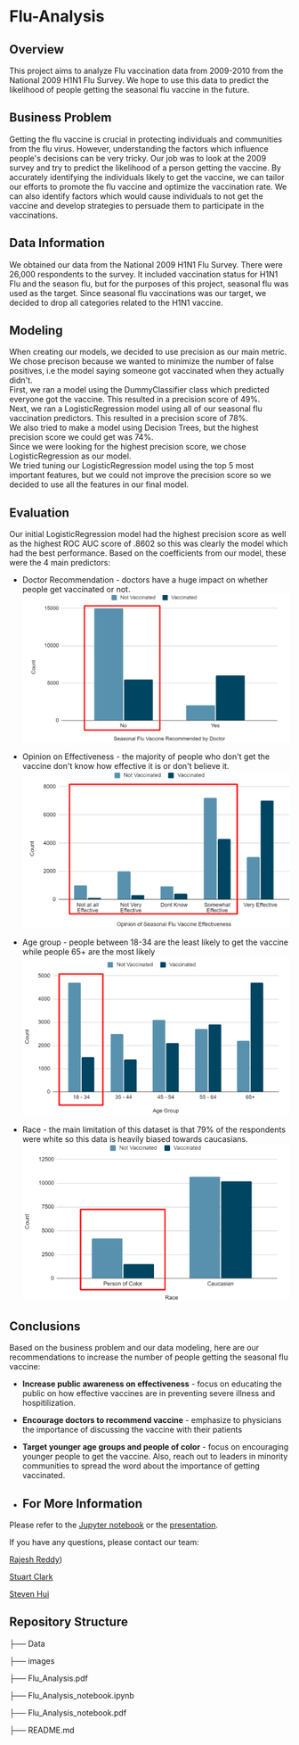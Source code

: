 # Flu-Analysis

## Overview
This project aims to analyze Flu vaccination data from 2009-2010 from the National 2009 H1N1 Flu Survey. We hope to use this data to predict the likelihood of people getting the seasonal flu vaccine in the future.

## Business Problem

Getting the flu vaccine is crucial in protecting individuals and communities from the flu virus. However, understanding the factors which influence people's decisions can be very tricky. Our job was to look at the 2009 survey and try to predict the likelihood of a person getting the vaccine. By accurately identifying the individuals likely to get the vaccine, we can tailor our efforts to promote the flu vaccine and optimize the vaccination rate. We can also identify factors which would cause individuals to not get the vaccine and develop strategies to persuade them to participate in the vaccinations.

## Data Information

We obtained our data from the National 2009 H1N1 Flu Survey. There were 26,000 respondents to the survey. It included vaccination status for H1N1 Flu and the season flu, but for the purposes of this project, seasonal flu was used as the target. Since seasonal flu vaccinations was our target, we decided to drop all categories related to the H1N1 vaccine.

## Modeling

When creating our models, we decided to use precision as our main metric. We chose precison because we wanted to minimize the number of false positives, i.e the model saying someone got vaccinated when they actually didn't.  
First, we ran a model using the DummyClassifier class which predicted everyone got the vaccine. This resulted in a precision score of 49%.    
Next, we ran a LogisticRegression model using all of our seasonal flu vaccination predictors. This resulted in a precision score of 78%.  
We also tried to make a model using Decision Trees, but the highest precision score we could get was 74%.  
Since we were looking for the highest precision score, we chose LogisticRegression as our model.  
We tried tuning our LogisticRegression model using the top 5 most important features, but we could not improve the precision score so we decided to use all the features in our final model.

## Evaluation

Our initial LogisticRegression model had the highest precision score as well as the highest ROC AUC score of .8602 so this was clearly the model which had the best performance.
Based on the coefficients from our model, these were the 4 main predictors:
- Doctor Recommendation - doctors have a huge impact on whether people get vaccinated or not.  
![image](./images/doc_analysis.png)
  
- Opinion on Effectiveness - the majority of people who don't get the vaccine don't know how effective it is or don't believe it.
![image](./images/opinion_effectiveness.png)
  
- Age group - people between 18-34 are the least likely to get the vaccine while people 65+ are the most likely
![image](./images/age_group.png)
  
- Race - the main limitation of this dataset is that 79% of the respondents were white so this data is heavily biased towards caucasians.
![image](./images/race.png)
  

## Conclusions

Based on the business problem and our data modeling, here are our recommendations to increase the number of people getting the seasonal flu vaccine:
- **Increase public awareness on effectiveness** - focus on educating the public on how effective vaccines are in preventing severe illness and hospitilization.
- **Encourage doctors to recommend vaccine** - emphasize to physicians the importance of discussing the vaccine with their patients
- **Target younger age groups and people of color** - focus on encouraging younger people to get the vaccine. Also, reach out to leaders in minority communities to spread the word about the importance of getting vaccinated.

-  ## For More Information

 Please refer to the [Jupyter notebook](./Flu_Analysis.ipynb) or the [presentation](./Flu_Analysis.pdf).

 If you have any questions, please contact our team:

 [Rajesh Reddy](https://github.com/rredd002))

 [Stuart Clark](https://github.com/sclarkHOU)

 [Steven Hui](https://github.com/xuqc01)

 ## Repository Structure

├── Data

├── images

├── Flu_Analysis.pdf

├── Flu_Analysis_notebook.ipynb

├── Flu_Analysis_notebook.pdf

├── README.md

